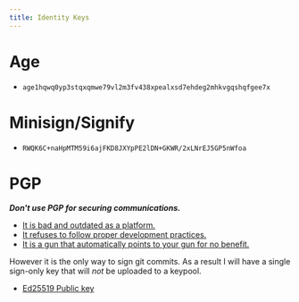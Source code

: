 ```yaml
---
title: Identity Keys
---
```


# Age

* `age1hqwq0yp3stqxqmwe79vl2m3fv438xpealxsd7ehdeg2mhkvgqshqfgee7x`

# Minisign/Signify

* `RWQK6C+naHpMTM59i6ajFKD8JXYpPE2lDN+GKWR/2xLNrEJ5GP5nWfoa`

# PGP

***Don't use PGP for securing communications.***

* [It is bad and outdated as a platform.][latacora_pgp_bad]
* [It refuses to follow proper development practices.][libgcrypt_no_asan]
* [It is a gun that automatically points to your gun for no benefit.][efail]

However it is the only way to sign git commits. As a result I will have a single sign-only key
that will *not* be uploaded to a keypool.

- [Ed25519 Public key](/keys/aydinmercan.pgp)

[latacora_pgp_bad]: https://latacora.micro.blog/2019/07/16/the-pgp-problem.html "The PGP Problem"
[libgcrypt_no_asan]: https://twitter.com/FiloSottile/status/1355194247482384392 "Rudely dismissing the intergration of ASAN"
[efail]: https://efail.de "EFAIL, one of the most nail-in-the-coffin applied crypto attacks."
